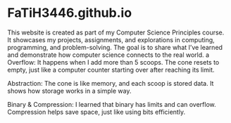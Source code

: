 # FaTiH3446.github.io
This website is created as part of my Computer Science Principles course. It showcases my projects, assignments, and explorations in computing, programming, and problem-solving. The goal is to share what I’ve learned and demonstrate how computer science connects to the real world.
a
Overflow:
It happens when I add more than 5 scoops. The cone resets to empty, just like a computer counter starting over after reaching its limit.

Abstraction:
The cone is like memory, and each scoop is stored data. It shows how storage works in a simple way.

Binary & Compression:
I learned that binary has limits and can overflow. Compression helps save space, just like using bits efficiently.
